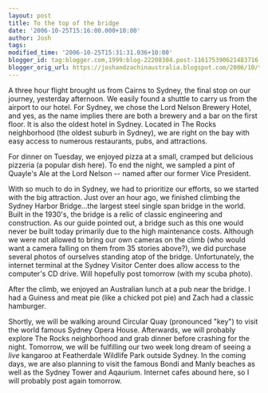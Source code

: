 ```yaml
---
layout: post
title: To the top of the bridge
date: '2006-10-25T15:16:00.000+10:00'
author: Josh
tags: 
modified_time: '2006-10-25T15:31:31.036+10:00'
blogger_id: tag:blogger.com,1999:blog-22208304.post-116175390621483716
blogger_orig_url: https://joshandzachinaustralia.blogspot.com/2006/10/to-top-of-bridge.html
---
```


A three hour flight brought us from Cairns to Sydney, the final stop on our journey, yesterday afternoon. We easily found a shuttle to carry us from the airport to our hotel. For Sydney, we chose the Lord Nelson Brewery Hotel, and yes, as the name implies there are both a brewery and a bar on the first floor. It is also the oldest hotel in Sydney. Located in The Rocks neighborhood (the oldest suburb in Sydney), we are right on the bay with easy access to numerous restaurants, pubs, and attractions.  
  
For dinner on Tuesday, we enjoyed pizza at a small, cramped but delicious pizzeria (a popular dish here). To end the night, we sampled a pint of Quayle's Ale at the Lord Nelson -- named after our former Vice President.  
  
With so much to do in Sydney, we had to prioritize our efforts, so we started with the big attraction. Just over an hour ago, we finished climbing the Sydney Harbor Bridge...the largest steel single span bridge in the world. Built in the 1930's, the bridge is a relic of classic engineering and construction. As our guide pointed out, a bridge such as this one would never be built today primarily due to the high maintenance costs. Although we were not allowed to bring our own cameras on the climb (who would want a camera falling on them from 35 stories above?), we did purchase several photos of ourselves standing atop of the bridge. Unfortunately, the internet terminal at the Sydney Visitor Center does allow access to the computer's CD drive. Will hopefully post tomorrow (with my scuba photo).  
  
After the climb, we enjoyed an Australian lunch at a pub near the bridge. I had a Guiness and meat pie (like a chicked pot pie) and Zach had a classic hamburger.  
  
Shortly, we will be walking around Circular Quay (pronounced "key") to visit the world famous Sydney Opera House. Afterwards, we will probably explore The Rocks neighborhood and grab dinner before crashing for the night. Tomorrow, we will be fulfilling our two week long dream of seeing a _live_ kangaroo at Featherdale Wildlife Park outside Sydney. In the coming days, we are also planning to visit the famous Bondi and Manly beaches as well as the Sydney Tower and Aqaurium. Internet cafes abound here, so I will probably post again tomorrow.